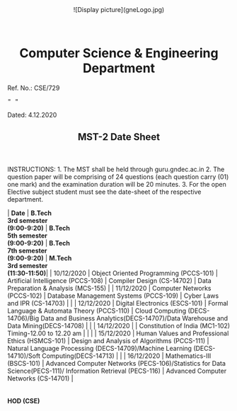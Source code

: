 <center>
![Display picture](gneLogo.jpg)
<br/><br/><br/> <h1>Computer Science & Engineering Department</h1>
</center>

Ref. No.: CSE/729 <pre>"                                           "</pre>Dated: 4.12.2020

<center><h2>MST-2 Date Sheet</h2></center>
<br/><br/>INSTRUCTIONS:
1.	The MST shall be held through guru.gndec.ac.in
2.	The question paper will be comprising of 24 questions (each question carry (01) one mark) and the examination duration will be 20 minutes.
3.	For the open Elective subject student must see the date-sheet of the respective department.

| **Date** | **B.Tech <br/>3rd semester<br/>(9:00-9:20)** | **B.Tech <br/>5th semester <br/>(9:00-9:20)** | **B.Tech <br/>7th semester <br/>(9:00-9:20)** | **M.Tech <br/>3rd semester <br/>(11:30-11:50)**|
| 10/12/2020 | Object Oriented Programming (PCCS-101) | Artificial Intelligence (PCCS-108) | Compiler Design (CS-14702) | Data Preparation & Analysis (MCS-155) |
| 11/12/2020 | Computer Networks (PCCS-102) | Database Management Systems (PCCS-109) | Cyber Laws and IPR (CS-14703) | |
| 12/12/2020 | Digital Electronics (ESCS-101) | Formal Language & Automata Theory (PCCS-110) | Cloud Computing (DECS-14706)/Big Data and Business Analytics(DECS-14707)/Data Warehouse and Data Mining(DECS-14708) | |
| 14/12/2020 | | Constitution of India (MC1-102) Timing-12.00 to 12.20 am | | |
| 15/12/2020 | Human Values and Professional Ethics (HSMCS-101) | Design and Analysis of Algorithms (PCCS-111) | Natural Language Processing (DECS-14709)/Machine Learning (DECS-14710)/Soft Computing(DECS-14713) | |
| 16/12/2020 | Mathematics-III (BSCS-101) | Advanced Computer Networks (PECS-106)/Statistics for Data Science(PECS-111)/ Information Retrieval (PECS-116) | Advanced Computer Networks (CS-14701) |
<br/><br/><br/>
**HOD (CSE)**


		
	

	

